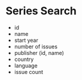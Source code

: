 Series Search
=============
* id
* name
* start year
* number of issues
* publisher (id, name)
* country
* language
* issue count
